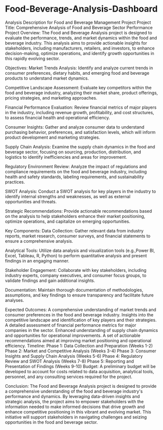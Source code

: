 # Food-Beverage-Analysis-Dashboard
Analysis Description for Food and Beverage Management Project
Project Title: Comprehensive Analysis of Food and Beverage Sector Performance
Project Overview:
The Food and Beverage Analysis project is designed to evaluate the performance, trends, and market dynamics within the food and beverage industry. This analysis aims to provide actionable insights for stakeholders, including manufacturers, retailers, and investors, to enhance decision-making, optimize operations, and identify growth opportunities in this rapidly evolving sector.

Objectives:
Market Trends Analysis: Identify and analyze current trends in consumer preferences, dietary habits, and emerging food and beverage products to understand market dynamics.

Competitive Landscape Assessment: Evaluate key competitors within the food and beverage industry, analyzing their market share, product offerings, pricing strategies, and marketing approaches.

Financial Performance Evaluation: Review financial metrics of major players in the industry, including revenue growth, profitability, and cost structures, to assess financial health and operational efficiency.

Consumer Insights: Gather and analyze consumer data to understand purchasing behavior, preferences, and satisfaction levels, which will inform product development and marketing strategies.

Supply Chain Analysis: Examine the supply chain dynamics in the food and beverage sector, focusing on sourcing, production, distribution, and logistics to identify inefficiencies and areas for improvement.

Regulatory Environment Review: Analyze the impact of regulations and compliance requirements on the food and beverage industry, including health and safety standards, labeling requirements, and sustainability practices.

SWOT Analysis: Conduct a SWOT analysis for key players in the industry to identify internal strengths and weaknesses, as well as external opportunities and threats.

Strategic Recommendations: Provide actionable recommendations based on the analysis to help stakeholders enhance their market positioning, optimize operations, and capitalize on emerging opportunities.

Key Components:
Data Collection: Gather relevant data from industry reports, market research, consumer surveys, and financial statements to ensure a comprehensive analysis.

Analytical Tools: Utilize data analysis and visualization tools (e.g.,Power BI, Excel, Tableau, R, Python) to perform quantitative analysis and present findings in an engaging manner.

Stakeholder Engagement: Collaborate with key stakeholders, including industry experts, company executives, and consumer focus groups, to validate findings and gain additional insights.

Documentation: Maintain thorough documentation of methodologies, assumptions, and key findings to ensure transparency and facilitate future analyses.

Expected Outcomes:
A comprehensive understanding of market trends and consumer preferences in the food and beverage industry.
Insights into the competitive landscape and identification of key players and their strategies.
A detailed assessment of financial performance metrics for major companies in the sector.
Enhanced understanding of supply chain dynamics and opportunities for operational improvements.
A set of actionable recommendations aimed at improving market positioning and operational efficiency.
Timeline:
Phase 1: Data Collection and Preparation (Weeks 1-2)
Phase 2: Market and Competitive Analysis (Weeks 3-4)
Phase 3: Consumer Insights and Supply Chain Analysis (Weeks 5-6)
Phase 4: Regulatory Review and SWOT Analysis (Weeks 7-8)
Phase 5: Reporting and Presentation of Findings (Weeks 9-10)
Budget:
A preliminary budget will be developed to account for costs related to data acquisition, analytical tools, personnel, and any consulting services required for the project.

Conclusion:
The Food and Beverage Analysis project is designed to provide a comprehensive understanding of the food and beverage industry's performance and dynamics. By leveraging data-driven insights and strategic analysis, the project aims to empower stakeholders with the information needed to make informed decisions that drive growth and enhance competitive positioning in this vibrant and evolving market. This initiative will support stakeholders in navigating challenges and seizing opportunities in the food and beverage sector.

